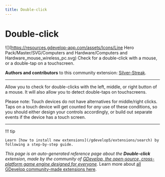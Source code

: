 ```yaml
---
title: Double-click
---
```

# Double-click

![](https://resources.gdevelop-app.com/assets/Icons/Line Hero Pack/Master/SVG/Computers and Hardware/Computers and Hardware_mouse_wireless_pc.svg)
Check for a double-click with a mouse, or a double-tap on a touchscreen.

**Authors and contributors** to this community extension: [Silver-Streak](https://gd.games/Silver-Streak).

---

Allow you to check for double-clicks with the left, middle, or right button of a mouse. It will also allow you to detect double-taps on touchscreens. 

Please note: Touch devices do not have alternatives for middle/right clicks. Taps on a touch device will get counted for _any_ use of these conditions, so you should either design your controls accordingly, or build out separate events if the device has a touch screen.

---

!!! tip

    Learn [how to install new extensions](/gdevelop5/extensions/search) by following a step-by-step guide.

*This page is an auto-generated reference page about the **Double-click** extension, made by the community of [GDevelop, the open-source, cross-platform game engine designed for everyone](https://gdevelop.io/).* Learn more about [all GDevelop community-made extensions here](/gdevelop5/extensions).